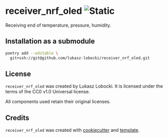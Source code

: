# receiver_nrf_oled ![Static](https://img.shields.io/badge/ikona-marmur-beige?style=for-the-badge&labelColor=maroon)

Receiving end of temperature, pressure, humidity.

## Installation as a submodule

```bash
poetry add --editable \
  git+ssh://git@github.com/lukasz-lobocki/receiver_nrf_oled.git
```

## License

`receiver_nrf_oled` was created by Lukasz Lobocki. It is licensed under the terms of the CC0 v1.0 Universal license.

All components used retain their original licenses.

## Credits

`receiver_nrf_oled` was created with [cookiecutter](https://cookiecutter.readthedocs.io/en/latest/) and [template](https://github.com/lukasz-lobocki/py-pkgs-cookiecutter).
